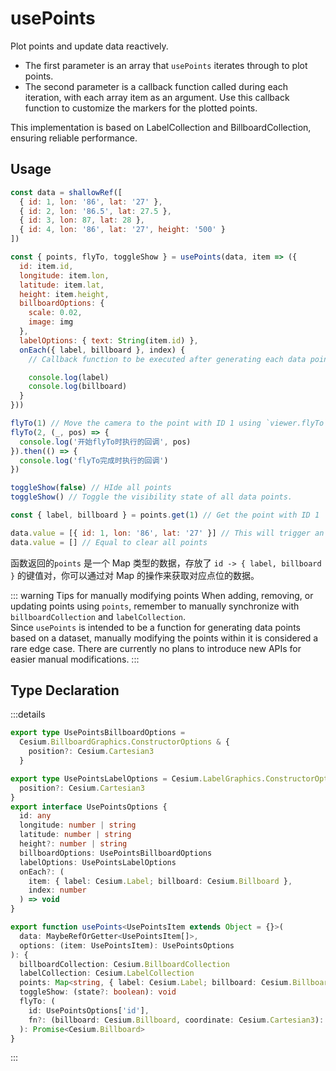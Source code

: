 # usePoints

Plot points and update data reactively.

- The first parameter is an array that `usePoints` iterates through to plot points.
- The second parameter is a callback function called during each iteration, with each array item as an argument. Use this callback function to customize the markers for the plotted points.

This implementation is based on LabelCollection and BillboardCollection, ensuring reliable performance.

## Usage

```js
const data = shallowRef([
  { id: 1, lon: '86', lat: '27' },
  { id: 2, lon: '86.5', lat: 27.5 },
  { id: 3, lon: 87, lat: 28 },
  { id: 4, lon: '86', lat: '27', height: '500' }
])

const { points, flyTo, toggleShow } = usePoints(data, item => ({
  id: item.id,
  longitude: item.lon,
  latitude: item.lat,
  height: item.height,
  billboardOptions: {
    scale: 0.02,
    image: img
  },
  labelOptions: { text: String(item.id) },
  onEach({ label, billboard }, index) {
    // Callback function to be executed after generating each data point.

    console.log(label)
    console.log(billboard)
  }
}))

flyTo(1) // Move the camera to the point with ID 1 using `viewer.flyTo`.
flyTo(2, (_, pos) => {
  console.log('开始flyTo时执行的回调', pos)
}).then(() => {
  console.log('flyTo完成时执行的回调')
})

toggleShow(false) // HIde all points
toggleShow() // Toggle the visibility state of all data points.

const { label, billboard } = points.get(1) // Get the point with ID 1

data.value = [{ id: 1, lon: '86', lat: '27' }] // This will trigger an update, clearing the previous data points.
data.value = [] // Equal to clear all points
```

函数返回的`points` 是一个 Map 类型的数据，存放了 `id -> { label, billboard }` 的键值对，你可以通过对 Map 的操作来获取对应点位的数据。

::: warning Tips for manually modifying points
When adding, removing, or updating points using `points`, remember to manually synchronize with `billboardCollection` and `labelCollection`.  
Since `usePoints` is intended to be a function for generating data points based on a dataset, manually modifying the points within it is considered a rare edge case. There are currently no plans to introduce new APIs for easier manual modifications.
:::

## Type Declaration

:::details

```ts
export type UsePointsBillboardOptions =
  Cesium.BillboardGraphics.ConstructorOptions & {
    position?: Cesium.Cartesian3
  }

export type UsePointsLabelOptions = Cesium.LabelGraphics.ConstructorOptions & {
  position?: Cesium.Cartesian3
}
export interface UsePointsOptions {
  id: any
  longitude: number | string
  latitude: number | string
  height?: number | string
  billboardOptions: UsePointsBillboardOptions
  labelOptions: UsePointsLabelOptions
  onEach?: (
    item: { label: Cesium.Label; billboard: Cesium.Billboard },
    index: number
  ) => void
}

export function usePoints<UsePointsItem extends Object = {}>(
  data: MaybeRefOrGetter<UsePointsItem[]>,
  options: (item: UsePointsItem): UsePointsOptions
): {
  billboardCollection: Cesium.BillboardCollection
  labelCollection: Cesium.LabelCollection
  points: Map<string, { label: Cesium.Label; billboard: Cesium.Billboard }>
  toggleShow: (state?: boolean): void
  flyTo: (
    id: UsePointsOptions['id'],
    fn?: (billboard: Cesium.Billboard, coordinate: Cesium.Cartesian3): void
  ): Promise<Cesium.Billboard>
}
```

:::
